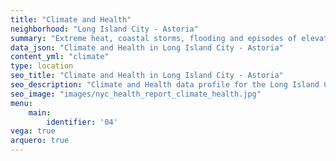 ```yaml
---
title: "Climate and Health"
neighborhood: "Long Island City - Astoria"
summary: "Extreme heat, coastal storms, flooding and episodes of elevated ozone are climate-related hazards that may increase with climate change and have important public health impacts in New York City. Extreme weather can cause power outages, which also threaten public health. This report provides neighborhood indicators of climate-related hazards, vulnerability and health impacts."
data_json: "Climate and Health in Long Island City - Astoria"
content_yml: "climate"
type: location
seo_title: "Climate and Health in Long Island City - Astoria"
seo_description: "Climate and Health data profile for the Long Island City - Astoria neighborhood of NYC."
seo_image: "images/nyc_health_report_climate_health.jpg"
menu:
    main:
        identifier: '04'
vega: true
arquero: true
---
```

